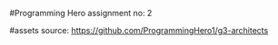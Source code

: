 #Programming Hero assignment no: 2

#assets source: https://github.com/ProgrammingHero1/g3-architects
